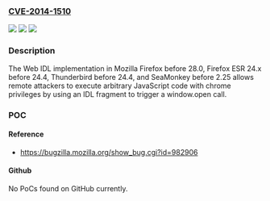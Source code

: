 ### [CVE-2014-1510](https://cve.mitre.org/cgi-bin/cvename.cgi?name=CVE-2014-1510)
![](https://img.shields.io/static/v1?label=Product&message=n%2Fa&color=blue)
![](https://img.shields.io/static/v1?label=Version&message=n%2Fa&color=blue)
![](https://img.shields.io/static/v1?label=Vulnerability&message=n%2Fa&color=brighgreen)

### Description

The Web IDL implementation in Mozilla Firefox before 28.0, Firefox ESR 24.x before 24.4, Thunderbird before 24.4, and SeaMonkey before 2.25 allows remote attackers to execute arbitrary JavaScript code with chrome privileges by using an IDL fragment to trigger a window.open call.

### POC

#### Reference
- https://bugzilla.mozilla.org/show_bug.cgi?id=982906

#### Github
No PoCs found on GitHub currently.

